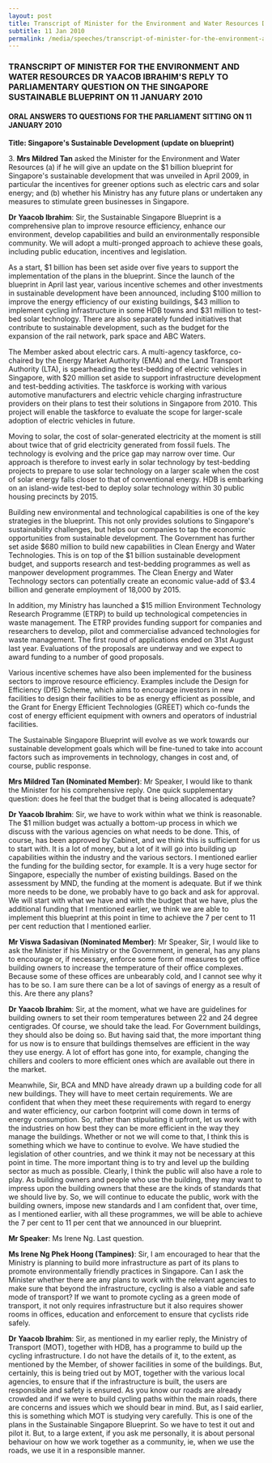 ```yaml
---
layout: post
title: Transcript of Minister for the Environment and Water Resources Dr Yaacob Ibrahim's reply to Parliamentary question on the Singapore Sustainable Blueprint on 11 January 2010
subtitle: 11 Jan 2010
permalink: /media/speeches/transcript-of-minister-for-the-environment-and-water-resources-dr-yaacob-ibrahim's-reply-to-parliamentary-question-on-the-singapore-sustainable-blueprint-on-11-january-2010
---
```


### TRANSCRIPT OF MINISTER FOR THE ENVIRONMENT AND WATER RESOURCES DR YAACOB IBRAHIM'S REPLY TO PARLIAMENTARY QUESTION ON THE SINGAPORE SUSTAINABLE BLUEPRINT ON 11 JANUARY 2010  
#### ORAL ANSWERS TO QUESTIONS FOR THE PARLIAMENT SITTING ON 11 JANUARY 2010  
**Title: Singapore's Sustainable Development (update on blueprint)**

3\. **Mrs Mildred Tan** asked the Minister for the Environment and Water Resources (a) if he will give an update on the $1 billion blueprint for Singapore's sustainable development that was unveiled in April 2009, in particular the incentives for greener options such as electric cars and solar energy; and (b) whether his Ministry has any future plans or undertaken any measures to stimulate green businesses in Singapore.

**Dr Yaacob Ibrahim**: Sir, the Sustainable Singapore Blueprint is a comprehensive plan to improve resource efficiency, enhance our environment, develop capabilities and build an environmentally responsible community. We will adopt a multi-pronged approach to achieve these goals, including public education, incentives and legislation.

As a start, $1 billion has been set aside over five years to support the implementation of the plans in the blueprint. Since the launch of the blueprint in April last year, various incentive schemes and other investments in sustainable development have been announced, including $100 million to improve the energy efficiency of our existing buildings, $43 million to implement cycling infrastructure in some HDB towns and $31 million to test-bed solar technology. There are also separately funded initiatives that contribute to sustainable development, such as the budget for the expansion of the rail network, park space and ABC Waters.

The Member asked about electric cars. A multi-agency taskforce, co-chaired by the Energy Market Authority (EMA) and the Land Transport Authority (LTA), is spearheading the test-bedding of electric vehicles in Singapore, with $20 million set aside to support infrastructure development and test-bedding activities. The taskforce is working with various automotive manufacturers and electric vehicle charging infrastructure providers on their plans to test their solutions in Singapore from 2010. This project will enable the taskforce to evaluate the scope for larger-scale adoption of electric vehicles in future.

Moving to solar, the cost of solar-generated electricity at the moment is still about twice that of grid electricity generated from fossil fuels. The technology is evolving and the price gap may narrow over time. Our approach is therefore to invest early in solar technology by test-bedding projects to prepare to use solar technology on a larger scale when the cost of solar energy falls closer to that of conventional energy. HDB is embarking on an island-wide test-bed to deploy solar technology within 30 public housing precincts by 2015.

Building new environmental and technological capabilities is one of the key strategies in the blueprint. This not only provides solutions to Singapore's sustainability challenges, but helps our companies to tap the economic opportunities from sustainable development. The Government has further set aside $680 million to build new capabilities in Clean Energy and Water Technologies. This is on top of the $1 billion sustainable development budget, and supports research and test-bedding programmes as well as manpower development programmes. The Clean Energy and Water Technology sectors can potentially create an economic value-add of $3.4 billion and generate employment of 18,000 by 2015.

In addition, my Ministry has launched a $15 million Environment Technology Research Programme (ETRP) to build up technological competencies in waste management. The ETRP provides funding support for companies and researchers to develop, pilot and commercialise advanced technologies for waste management. The first round of applications ended on 31st August last year. Evaluations of the proposals are underway and we expect to award funding to a number of good proposals.

Various incentive schemes have also been implemented for the business sectors to improve resource efficiency. Examples include the Design for Efficiency (DfE) Scheme, which aims to encourage investors in new facilities to design their facilities to be as energy efficient as possible, and the Grant for Energy Efficient Technologies (GREET) which co-funds the cost of energy efficient equipment with owners and operators of industrial facilities.

The Sustainable Singapore Blueprint will evolve as we work towards our sustainable development goals which will be fine-tuned to take into account factors such as improvements in technology, changes in cost and, of course, public response.

**Mrs Mildred Tan (Nominated Member)**: Mr Speaker, I would like to thank the Minister for his comprehensive reply. One quick supplementary question: does he feel that the budget that is being allocated is adequate?

**Dr Yaacob Ibrahim**: Sir, we have to work within what we think is reasonable. The $1 million budget was actually a bottom-up process in which we discuss with the various agencies on what needs to be done. This, of course, has been approved by Cabinet, and we think this is sufficient for us to start with. It is a lot of money, but a lot of it will go into building up capabilities within the industry and the various sectors. I mentioned earlier the funding for the building sector, for example. It is a very huge sector for Singapore, especially the number of existing buildings. Based on the assessment by MND, the funding at the moment is adequate. But if we think more needs to be done, we probably have to go back and ask for approval. We will start with what we have and with the budget that we have, plus the additional funding that I mentioned earlier, we think we are able to implement this blueprint at this point in time to achieve the 7 per cent to 11 per cent reduction that I mentioned earlier.

**Mr Viswa Sadasivan (Nominated Member)**: Mr Speaker, Sir, I would like to ask the Minister if his Ministry or the Government, in general, has any plans to encourage or, if necessary, enforce some form of measures to get office building owners to increase the temperature of their office complexes. Because some of these offices are unbearably cold, and I cannot see why it has to be so. I am sure there can be a lot of savings of energy as a result of this. Are there any plans?

**Dr Yaacob Ibrahim**: Sir, at the moment, what we have are guidelines for building owners to set their room temperatures between 22 and 24 degree centigrades. Of course, we should take the lead. For Government buildings, they should also be doing so. But having said that, the more important thing for us now is to ensure that buildings themselves are efficient in the way they use energy. A lot of effort has gone into, for example, changing the chillers and coolers to more efficient ones which are available out there in the market.

Meanwhile, Sir, BCA and MND have already drawn up a building code for all new buildings. They will have to meet certain requirements. We are confident that when they meet these requirements with regard to energy and water efficiency, our carbon footprint will come down in terms of energy consumption. So, rather than stipulating it upfront, let us work with the industries on how best they can be more efficient in the way they manage the buildings. Whether or not we will come to that, I think this is something which we have to continue to evolve. We have studied the legislation of other countries, and we think it may not be necessary at this point in time. The more important thing is to try and level up the building sector as much as possible. Clearly, I think the public will also have a role to play. As building owners and people who use the building, they may want to impress upon the building owners that these are the kinds of standards that we should live by. So, we will continue to educate the public, work with the building owners, impose new standards and I am confident that, over time, as I mentioned earlier, with all these programmes, we will be able to achieve the 7 per cent to 11 per cent that we announced in our blueprint.

**Mr Speaker**: Ms Irene Ng. Last question.

**Ms Irene Ng Phek Hoong (Tampines)**: Sir, I am encouraged to hear that the Ministry is planning to build more infrastructure as part of its plans to promote environmentally friendly practices in Singapore. Can I ask the Minister whether there are any plans to work with the relevant agencies to make sure that beyond the infrastructure, cycling is also a viable and safe mode of transport? If we want to promote cycling as a green mode of transport, it not only requires infrastructure but it also requires shower rooms in offices, education and enforcement to ensure that cyclists ride safely.

**Dr Yaacob Ibrahim**: Sir, as mentioned in my earlier reply, the Ministry of Transport (MOT), together with HDB, has a programme to build up the cycling infrastructure. I do not have the details of it, to the extent, as mentioned by the Member, of shower facilities in some of the buildings. But, certainly, this is being tried out by MOT, together with the various local agencies, to ensure that if the infrastructure is built, the users are responsible and safety is ensured. As you know our roads are already crowded and if we were to build cycling paths within the main roads, there are concerns and issues which we should bear in mind. But, as I said earlier, this is something which MOT is studying very carefully. This is one of the plans in the Sustainable Singapore Blueprint. So we have to test it out and pilot it. But, to a large extent, if you ask me personally, it is about personal behaviour on how we work together as a community, ie, when we use the roads, we use it in a responsible manner.

